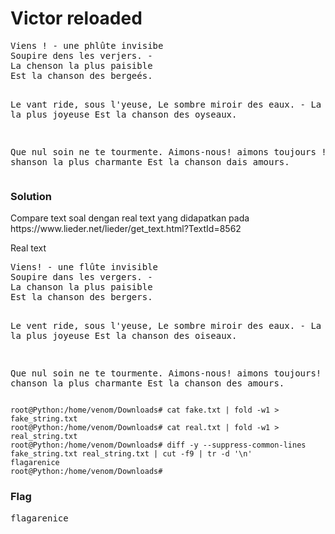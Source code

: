 <h1><b>Victor reloaded</h1></b>
<pre>
Viens ! - une phlûte invisibe
Soupire dens les verjers. -
La chenson la plus paisible
Est la chanson des bergeés.

Le vant ride, sous l'yeuse,
Le sombre miroir des eaux. -
La chamson la plus joyeuse
Est la chanson des oyseaux.

Que nul soin ne te tourmente.
Aimons-nous! aimons toujours ! -
La shanson la plus charmante
Est la chanson dais amours.
</pre>
</b><h3>Solution</h3></b>
<p>Compare text soal dengan real text yang didapatkan pada https://www.lieder.net/lieder/get_text.html?TextId=8562</p>
<p>Real text</p>
<pre>
Viens! - une flûte invisible
Soupire dans les vergers. -
La chanson la plus paisible
Est la chanson des bergers.

Le vent ride, sous l'yeuse,
Le sombre miroir des eaux. -
La chanson la plus joyeuse
Est la chanson des oiseaux.

Que nul soin ne te tourmente.
Aimons-nous! aimons toujours! -
La chanson la plus charmante
Est la chanson des amours.
</pre>

```console
root@Python:/home/venom/Downloads# cat fake.txt | fold -w1 > fake_string.txt
root@Python:/home/venom/Downloads# cat real.txt | fold -w1 > real_string.txt
root@Python:/home/venom/Downloads# diff -y --suppress-common-lines fake_string.txt real_string.txt | cut -f9 | tr -d '\n'
flagarenice
root@Python:/home/venom/Downloads# 
```
</b><h3>Flag</h3></b>
<pre>
flagarenice
</pre>
